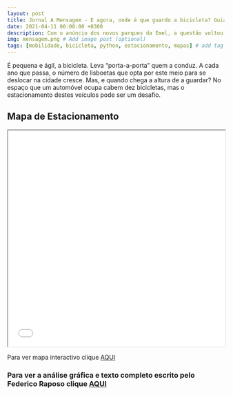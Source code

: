 ```yaml
---
layout: post
title: Jornal A Mensagem - E agora, onde é que guardo a bicicleta? Guia e mapa para saber estacionar na cidade
date: 2021-04-11 00:00:00 +0300
description: Com o anúncio dos novos parques da Emel, a questão voltou. Quem tem bicicleta, onde pode guardá-la? Aqui mostramos onde estão os lugares legais e qual a forma mais segura, cadeados e afins. Guia para o desenrascanço. # Add post description (optional)
img: mensagem.png # Add image post (optional)
tags: [mobilidade, bicicleta, python, estacionamento, mapas] # add tag
---
```

É pequena e ágil, a bicicleta. Leva “porta-a-porta” quem a conduz. A cada ano que passa, o número de lisboetas que opta por este meio para se deslocar na cidade cresce. Mas, e quando chega a altura de a guardar? No espaço que um automóvel ocupa cabem dez bicicletas, mas o estacionamento destes veículos pode ser um desafio.

## Mapa de Estacionamento

<iframe src="/assets/img/Parques_Bicicleta.html" height="500px" width="100%"></iframe>

Para ver mapa interactivo clique [AQUI](https://manuelbanza.github.io/mapaarroios.github.io/Parques_Bicicleta.html)

### Para ver a análise gráfica e texto completo escrito pelo Federico Raposo clique [AQUI](https://amensagem.pt/2021/03/12/lisboa-casas-arrendar-alojamento-local-queda-habitacao/)